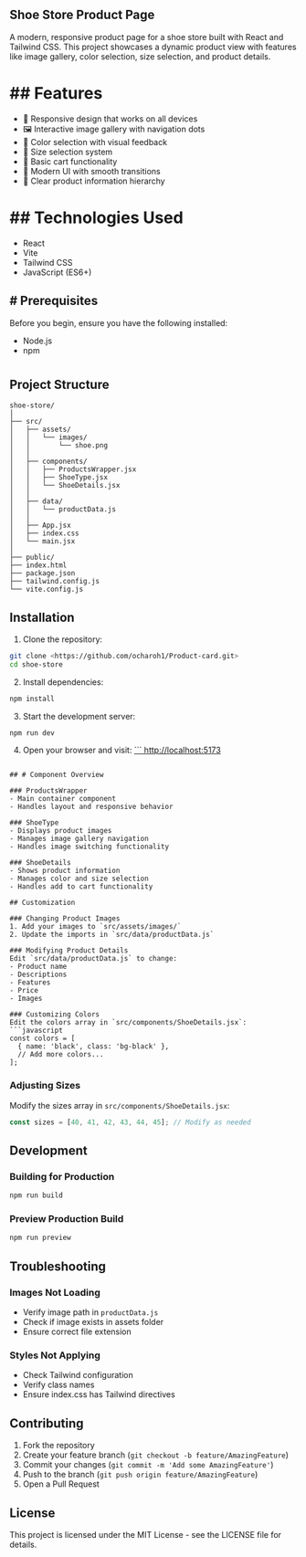 ##  Shoe Store Product Page

A modern, responsive product page for a shoe store built with React and Tailwind CSS. This project showcases a dynamic product view with features like image gallery, color selection, size selection, and product details.

# ## Features

- 📱 Responsive design that works on all devices
- 🖼️ Interactive image gallery with navigation dots
- 🎨 Color selection with visual feedback
- 📏 Size selection system
- 🛒 Basic cart functionality
- 💅 Modern UI with smooth transitions
- 🎯 Clear product information hierarchy

# ## Technologies Used

- React
- Vite
- Tailwind CSS
- JavaScript (ES6+)

## # Prerequisites

Before you begin, ensure you have the following installed:
- Node.js 
- npm 
# 
## Project Structure

```
shoe-store/
│
├── src/
│   ├── assets/
│   │   └── images/
│   │       └── shoe.png
│   │
│   ├── components/
│   │   ├── ProductsWrapper.jsx
│   │   ├── ShoeType.jsx
│   │   └── ShoeDetails.jsx
│   │
│   ├── data/
│   │   └── productData.js
│   │
│   ├── App.jsx
│   ├── index.css
│   └── main.jsx
│
├── public/
├── index.html
├── package.json
├── tailwind.config.js
└── vite.config.js
```

## Installation

1. Clone the repository:
```bash
git clone <https://github.com/ocharoh1/Product-card.git>
cd shoe-store
```

2. Install dependencies:
```bash
npm install
```

3. Start the development server:
```bash
npm run dev
```

4. Open your browser and visit:
[```
http://localhost:5173](https://)
```

## # Component Overview

### ProductsWrapper
- Main container component
- Handles layout and responsive behavior

### ShoeType
- Displays product images
- Manages image gallery navigation
- Handles image switching functionality

### ShoeDetails
- Shows product information
- Manages color and size selection
- Handles add to cart functionality

## Customization

### Changing Product Images
1. Add your images to `src/assets/images/`
2. Update the imports in `src/data/productData.js`

### Modifying Product Details
Edit `src/data/productData.js` to change:
- Product name
- Descriptions
- Features
- Price
- Images

### Customizing Colors
Edit the colors array in `src/components/ShoeDetails.jsx`:
```javascript
const colors = [
  { name: 'black', class: 'bg-black' },
  // Add more colors...
];
```

### Adjusting Sizes
Modify the sizes array in `src/components/ShoeDetails.jsx`:
```javascript
const sizes = [40, 41, 42, 43, 44, 45]; // Modify as needed
```

## Development

### Building for Production
```bash
npm run build
```

### Preview Production Build
```bash
npm run preview
```

## Troubleshooting

### Images Not Loading
- Verify image path in `productData.js`
- Check if image exists in assets folder
- Ensure correct file extension

### Styles Not Applying
- Check Tailwind configuration
- Verify class names
- Ensure index.css has Tailwind directives

## Contributing

1. Fork the repository
2. Create your feature branch (`git checkout -b feature/AmazingFeature`)
3. Commit your changes (`git commit -m 'Add some AmazingFeature'`)
4. Push to the branch (`git push origin feature/AmazingFeature`)
5. Open a Pull Request

## License

This project is licensed under the MIT License - see the LICENSE file for details.